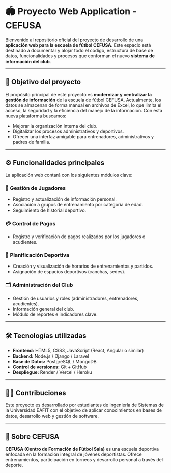 

# 🏟️ Proyecto Web Application - CEFUSA

Bienvenido al repositorio oficial del proyecto de desarrollo de una **aplicación web para la escuela de fútbol CEFUSA**. Este espacio está destinado a documentar y alojar todo el código, estructura de base de datos, funcionalidades y procesos que conforman el nuevo **sistema de información del club**.

---

## 📌 Objetivo del proyecto

El propósito principal de este proyecto es **modernizar y centralizar la gestión de información** de la escuela de fútbol CEFUSA. Actualmente, los datos se almacenan de forma manual en archivos de Excel, lo que limita el acceso, la seguridad y la eficiencia del manejo de la información. Con esta nueva plataforma buscamos:

- Mejorar la organización interna del club.
- Digitalizar los procesos administrativos y deportivos.
- Ofrecer una interfaz amigable para entrenadores, administrativos y padres de familia.

---

## ⚙️ Funcionalidades principales

La aplicación web contará con los siguientes módulos clave:

### 👥 Gestión de Jugadores
- Registro y actualización de información personal.
- Asociación a grupos de entrenamiento por categoría de edad.
- Seguimiento de historial deportivo.

### 💳 Control de Pagos
- Registro y verificación de pagos realizados por los jugadores o acudientes.

### 📅 Planificación Deportiva
- Creación y visualización de horarios de entrenamientos y partidos.
- Asignación de espacios deportivos (canchas, sedes).

### 🗂️ Administración del Club
- Gestión de usuarios y roles (administradores, entrenadores, acudientes).
- Información general del club.
- Módulo de reportes e indicadores clave.

---

## 🛠️ Tecnologías utilizadas

- **Frontend:** HTML5, CSS3, JavaScript (React, Angular o similar)
- **Backend:** Node.js / Django / Laravel
- **Base de Datos:** PostgreSQL / MongoDB
- **Control de versiones:** Git + GitHub
- **Despliegue:** Render / Vercel / Heroku

---

## 👨‍💻 Contribuciones

Este proyecto es desarrollado por estudiantes de Ingeniería de Sistemas de la Universidad EAFIT con el objetivo de aplicar conocimientos en bases de datos, desarrollo web y gestión de software.

---

## 📌 Sobre CEFUSA

**CEFUSA (Centro de Formación de Fútbol Sala)** es una escuela deportiva enfocada en la formación integral de jóvenes deportistas. Ofrece entrenamientos, participación en torneos y desarrollo personal a través del deporte.
